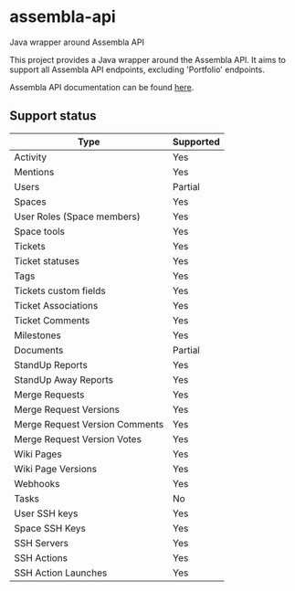 # assembla-api

Java wrapper around Assembla API

This project provides a Java wrapper around the Assembla API. It aims to support
all Assembla API endpoints, excluding 'Portfolio' endpoints.

Assembla API documentation can be found [here](https://api-doc.assembla.com/content/api_reference.html).

## Support status

| Type                           | Supported |
|--------------------------------|-----------|
| Activity                       | Yes       | 
| Mentions                       | Yes       |
| Users                          | Partial   |
| Spaces                         | Yes       |
| User Roles (Space members)     | Yes       |
| Space tools                    | Yes       | 
| Tickets                        | Yes       |
| Ticket statuses                | Yes       |
| Tags                           | Yes       |
| Tickets custom fields          | Yes       |
| Ticket Associations            | Yes       |
| Ticket Comments                | Yes       |
| Milestones                     | Yes       |
| Documents                      | Partial   |
| StandUp Reports                | Yes       |
| StandUp Away Reports           | Yes       |
| Merge Requests                 | Yes       |
| Merge Request Versions         | Yes       |
| Merge Request Version Comments | Yes       |
| Merge Request Version Votes    | Yes       |
| Wiki Pages                     | Yes       | 
| Wiki Page Versions             | Yes       |
| Webhooks                       | Yes       |
| Tasks                          | No        |
| User SSH keys                  | Yes       |
| Space SSH Keys                 | Yes       |
| SSH Servers                    | Yes       |
| SSH Actions                    | Yes       |
| SSH Action Launches            | Yes       |


